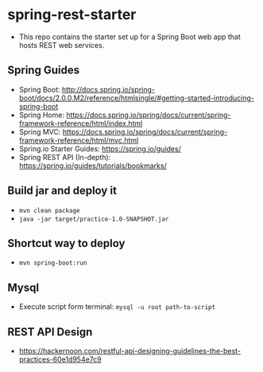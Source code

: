 # spring-rest-starter
* This repo contains the starter set up for a Spring Boot web app that hosts REST web services.

## Spring Guides
* Spring Boot: http://docs.spring.io/spring-boot/docs/2.0.0.M2/reference/htmlsingle/#getting-started-introducing-spring-boot
* Spring Home: https://docs.spring.io/spring/docs/current/spring-framework-reference/html/index.html
* Spring MVC: https://docs.spring.io/spring/docs/current/spring-framework-reference/html/mvc.html
* Spring.io Starter Guides: https://spring.io/guides/
* Spring REST API (In-depth): https://spring.io/guides/tutorials/bookmarks/

## Build jar and deploy it
* `mvn clean package`
* `java -jar target/practice-1.0-SNAPSHOT.jar`

## Shortcut way to deploy
* `mvn spring-boot:run`

## Mysql
* Execute script form terminal: `mysql -u root path-to-script`

## REST API Design
* https://hackernoon.com/restful-api-designing-guidelines-the-best-practices-60e1d954e7c9
